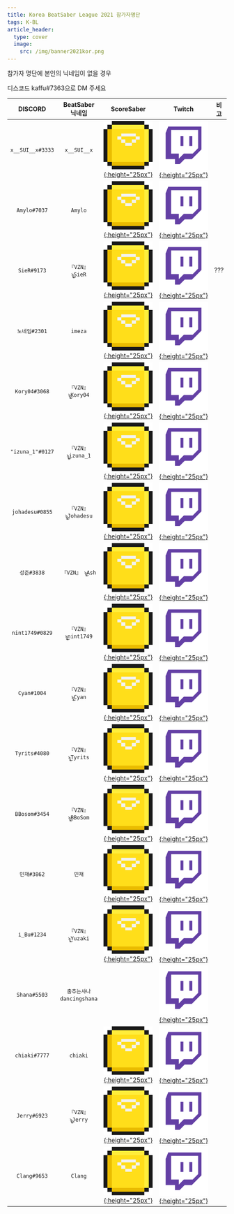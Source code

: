 ```yaml
---
title: Korea BeatSaber League 2021 참가자명단
tags: K-BL
article_header:
  type: cover
  image:
    src: /img/banner2021kor.png
---
```


참가자 명단에 본인의 닉네임이 없을 경우 

디스코드 kaffu#7363으로 DM 주세요

DISCORD | BeatSaber 닉네임 | ScoreSaber | Twitch | 비고
:---:|:---:|:---:|:---:|:---:
`x__SUI__x#3333` | `x__SUI__x` | [![SS](/img/ScoreSaberLogo.svg){:height="25px"}](https://scoresaber.com/u/76561198357821968) | [![twitch](/img/twitch.png){:height="25px"}](https://www.twitch.tv/x__sui__x) | 
`Amylo#7037` | `Amylo` | [![SS](/img/ScoreSaberLogo.svg){:height="25px"}](https://scoresaber.com/u/76561198286601460) | [![twitch](/img/twitch.png){:height="25px"}](https://www.twitch.tv/amylo) | 
`SieR#9173` | `『VZN』 ৡۣ͜SieR` | [![SS](/img/ScoreSaberLogo.svg){:height="25px"}](https://scoresaber.com/u/76561198320985763) | [![twitch](/img/twitch.png){:height="25px"}](https://www.twitch.tv/sier_vr) | ???
`노네임#2301` | `imeza` | [![SS](/img/ScoreSaberLogo.svg){:height="25px"}](https://scoresaber.com/u/76561198367589261) | [![twitch](/img/twitch.png){:height="25px"}](https://www.twitch.tv/kr_image) | 
`Kory04#3068` | `『VZN』 ৡۣ͜Kory04` | [![SS](/img/ScoreSaberLogo.svg){:height="25px"}](https://scoresaber.com/u/76561198870548940) | [![twitch](/img/twitch.png){:height="25px"}](https://www.twitch.tv/vzn_kory04) | 
`"izuna_1"#0127` | `『VZN』 ৡۣ͜izuna_1` | [![SS](/img/ScoreSaberLogo.svg){:height="25px"}](https://scoresaber.com/u/76561198084769056) | [![twitch](/img/twitch.png){:height="25px"}](https://www.twitch.tv/izuna_1) | 
`johadesu#0855` | `『VZN』 ৡۣ͜Johadesu` | [![SS](/img/ScoreSaberLogo.svg){:height="25px"}](https://scoresaber.com/u/76561198825761961) | [![twitch](/img/twitch.png){:height="25px"}](https://www.twitch.tv/vzn_johadesu) | 
`성준#3838` | `『VZN』 ৡۣ͜Ash` | [![SS](/img/ScoreSaberLogo.svg){:height="25px"}](https://scoresaber.com/u/76561198844913476) | [![twitch](/img/twitch.png){:height="25px"}](https://www.twitch.tv/ashh_0415) | 
`nint1749#0829` | `『VZN』 ৡۣ͜nint1749` | [![SS](/img/ScoreSaberLogo.svg){:height="25px"}](https://scoresaber.com/u/76561198404971763) | [![twitch](/img/twitch.png){:height="25px"}](https://www.twitch.tv/nind0ru) | 
`Cyan#1004` | `『VZN』 ৡۣ͜Cyan` | [![SS](/img/ScoreSaberLogo.svg){:height="25px"}](https://scoresaber.com/u/76561198165542344) | [![twitch](/img/twitch.png){:height="25px"}](https://www.twitch.tv/vzn_cyan) | 
`Tyrits#4080` | `『VZN』 ৡۣ͜Tyrits` | [![SS](/img/ScoreSaberLogo.svg){:height="25px"}](https://scoresaber.com/u/76561198397604541) | [![twitch](/img/twitch.png){:height="25px"}](https://www.twitch.tv/tyrits) | 
`BBosom#3454` | `『VZN』 ৡۣ͜BBoSom` | [![SS](/img/ScoreSaberLogo.svg){:height="25px"}](https://scoresaber.com/u/76561198835171517) | [![twitch](/img/twitch.png){:height="25px"}](https://www.twitch.tv/bbosom_) | 
`민재#3862` | `민재` | [![SS](/img/ScoreSaberLogo.svg){:height="25px"}](https://scoresaber.com/u/76561198387808630) | [![twitch](/img/twitch.png){:height="25px"}](https://www.twitch.tv/woil_) | 
`i_Bu#1234` | `『VZN』 ৡۣ͜Yuzaki` | [![SS](/img/ScoreSaberLogo.svg){:height="25px"}](https://scoresaber.com/u/76561198861376560) | [![twitch](/img/twitch.png){:height="25px"}](https://www.twitch.tv/ibu_dayo) | 
`Shana#5503` | `춤추는샤나dancingshana` |  | [![twitch](/img/twitch.png){:height="25px"}](https://www.twitch.tv/dancingshana) | 
`chiaki#7777` | `chiaki` | [![SS](/img/ScoreSaberLogo.svg){:height="25px"}](https://scoresaber.com/u/76561198096448253) | [![twitch](/img/twitch.png){:height="25px"}](https://www.twitch.tv/minamichiaki) | 
`Jerry#6923` | `『VZN』 ৡۣ͜Jerry` | [![SS](/img/ScoreSaberLogo.svg){:height="25px"}](https://scoresaber.com/u/76561198065330402) | [![twitch](/img/twitch.png){:height="25px"}](https://www.twitch.tv/peng5476) | 
`Clang#9653` | `Clang` | [![SS](/img/ScoreSaberLogo.svg){:height="25px"}](https://scoresaber.com/u/76561199029872524) | [![twitch](/img/twitch.png){:height="25px"}](https://www.twitch.tv/clang25) | 
